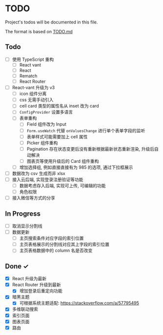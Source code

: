 # TODO

Project's todos will be documented in this file.

The format is based on [TODO.md](https://github.com/todomd/todo.md)

## Todo

- [ ] 使用 TypeScript 重构
  - [ ] React vant
  - [ ] React
  - [ ] Rematch
  - [ ] React Router
- [ ] React-vant 升级为 v3
  - [ ] icon 组件分离
  - [ ] css 无需手动引入
  - [ ] cell card 类型的属性名从 inset 改为 card
  - [ ] `ConfigProvider` 设置多语言
  - [ ] 表单重构
    - [ ] Field 组件改为 Input
    - [ ] `Form.useWatch` 代替 `onValuesChange` 进行单个表单字段的监听
    - [ ] 表单样式可能需要加上 cell 属性
    - [ ] Picker 组件重构
    - [ ] Pagination 存在状态变更后没有重新根据最新状态重新渲染, 升级后自动解决
    - [ ] 图表页等使用升级后的 Card 组件重构
  - [ ] 增加选择组, 例如直接直接有为 985 的选项, 通过下拉框展示
- [ ] 数据改为 csv 生成而非 xlsx
- [ ] 接入云后端, 实现登录注册验证等功能
  - [ ] 数据考虑存入后端, 实现可上传, 可编辑的功能
  - [ ] 角色权限
- [ ] 接入微信等方式的分享

## In Progress

- [ ] 取消显示分割线
- [ ] 数据更新
  - [ ] 主页搜索条件对应字段的索引位置
  - [ ] 主页表格展示的分割线对应其上字段的索引位置
  - [ ] 主页表格数据中的 column 名是否改变

## Done ✓

- [x] React 升级为最新
- [x] React Router 升级到最新
  - [x] 增加登录后重定向功能
- [x] 暗黑主题
  - [x] 可根据系统主题适配: https://stackoverflow.com/a/57795495
- [x] 多维联动搜索
- [x] 索引页面
- [x] 图表页面
- [x] 路由

